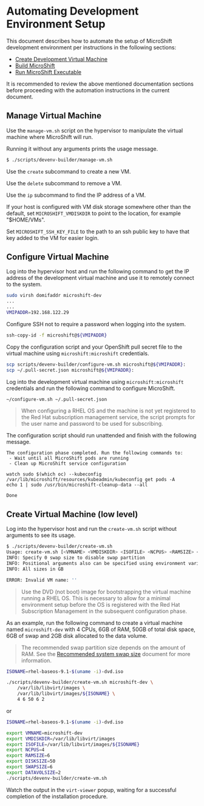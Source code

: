 # Automating Development Environment Setup
This document describes how to automate the setup of MicroShift development environment per instructions in the following sections:
* [Create Development Virtual Machine](./devenv_setup.md#create-development-virtual-machine)
* [Build MicroShift](./devenv_setup.md#build-microshift)
* [Run MicroShift Executable](./devenv_setup.md#run-microshift-executable)

It is recommended to review the above mentioned documentation sections before proceeding with the automation instructions in the current document.

## Manage Virtual Machine

Use the `manage-vm.sh` script on the hypervisor to manipulate the virtual machine where MicroShift will run.

Running it without any arguments prints the usage message.
```bash
$ ./scripts/devenv-builder/manage-vm.sh
```

Use the `create` subcommand to create a new VM.

Use the `delete` subcommand to remove a VM.

Use the `ip` subcommand to find the IP address of a VM.

If your host is configured with VM disk storage somewhere other than
the default, set `MICROSHIFT_VMDISKDIR` to point to the location, for
example "$HOME/VMs".

Set `MICROSHIFT_SSH_KEY_FILE` to the path to an ssh public key to have
that key added to the VM for easier login.

## Configure Virtual Machine
Log into the hypervisor host and run the following command to get the IP address of the development virtual machine and use it to remotely connect to the system.
```bash
sudo virsh domifaddr microshift-dev
...
...
VMIPADDR=192.168.122.29
```

Configure SSH not to require a password when logging into the system.
```bash
ssh-copy-id -f microshift@${VMIPADDR}
```

Copy the configuration script and your OpenShift pull secret file to the virtual machine using `microshift:microshift` credentials.
```bash
scp scripts/devenv-builder/configure-vm.sh microshift@${VMIPADDR}:
scp ~/.pull-secret.json microshift@${VMIPADDR}:
```

Log into the development virtual machine using `microshift:microshift` credentials and run the following command to configure MicroShift.
```bash
~/configure-vm.sh ~/.pull-secret.json
```

> When configuring a RHEL OS and the machine is not yet registered to the Red Hat subscription management service,
> the script prompts for the user name and password to be used for subscribing.

The configuration script should run unattended and finish with the following message.
```
The configuration phase completed. Run the following commands to:
 - Wait until all MicroShift pods are running
 - Clean up MicroShift service configuration

watch sudo $(which oc) --kubeconfig /var/lib/microshift/resources/kubeadmin/kubeconfig get pods -A
echo 1 | sudo /usr/bin/microshift-cleanup-data --all

Done
```

## Create Virtual Machine (low level)
Log into the hypervisor host and run the `create-vm.sh` script without arguments to see its usage.
```bash
$ ./scripts/devenv-builder/create-vm.sh
Usage: create-vm.sh [<VMNAME> <VMDISKDIR> <ISOFILE> <NCPUS> <RAMSIZE> <DISKSIZE> <SWAPSIZE> <DATAVOLSIZE>]
INFO: Specify 0 swap size to disable swap partition
INFO: Positional arguments also can be specified using environment variables
INFO: All sizes in GB

ERROR: Invalid VM name: ''
```

> Use the DVD (not boot) image for bootstrapping the virtual machine running a RHEL OS.
> This is necessary to allow for a minimal environment setup before the OS is registered
> with the Red Hat Subscription Management in the subsequent configuration phase.

As an example, run the following command to create a virtual machine named `microshift-dev` with 4 CPUs, 6GB of RAM, 50GB of total disk space, 6GB of swap and 2GB disk allocated to the data volume.
> The recommended swap partition size depends on the amount of RAM.
> See the [Recommended system swap size](https://access.redhat.com/documentation/en-us/red_hat_enterprise_linux/8/html/managing_storage_devices/getting-started-with-swap_managing-storage-devices#recommended-system-swap-space_getting-started-with-swap) document for more information.

```bash
ISONAME=rhel-baseos-9.1-$(uname -i)-dvd.iso

./scripts/devenv-builder/create-vm.sh microshift-dev \
    /var/lib/libvirt/images \
    /var/lib/libvirt/images/${ISONAME} \
    4 6 50 6 2
```

or

```bash
ISONAME=rhel-baseos-9.1-$(uname -i)-dvd.iso

export VMNAME=microshift-dev
export VMDISKDIR=/var/lib/libvirt/images
export ISOFILE=/var/lib/libvirt/images/${ISONAME}
export NCPUS=4
export RAMSIZE=6
export DISKSIZE=50
export SWAPSIZE=6
export DATAVOLSIZE=2
./scripts/devenv-builder/create-vm.sh
```

Watch the output in the `virt-viewer` popup, waiting for a successful completion of the installation procedure.
